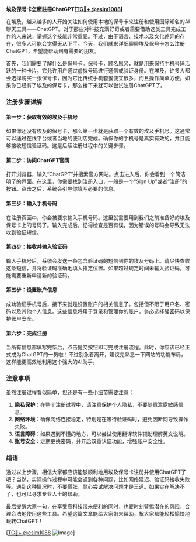 **埃及保号卡怎麽註冊ChatGPT[[TG💪+ @esim1088](https://t.me/s/esim1088)]**

在埃及，越来越多的人开始关注如何使用本地的保号卡来注册和使用国际知名的AI聊天工具——ChatGPT。对于那些对科技充满好奇或者需要借助这类工具完成工作的人来说，掌握这个技能非常重要。不过，由于语言、技术以及文化差异的存在，很多人可能会觉得无从下手。今天，我们就来详细聊聊埃及保号卡怎么注册ChatGPT，希望能帮助到有需要的朋友。

首先，我们需要了解什么是保号卡。保号卡，顾名思义，就是用来保持手机号码活跃的一种卡片。它允许用户通过虚拟号码进行通信或验证身份。在埃及，许多人都会选择购买一张保号卡，因为它比传统手机套餐便宜很多，而且操作简单方便。如果你已经有了埃及的保号卡，那么接下来就可以尝试注册ChatGPT了。

### 注册步骤详解

#### 第一步：获取有效的埃及手机号
如果你还没有埃及的保号卡，那么第一步就是获取一个有效的埃及手机号。这通常可以通过在线平台或者当地的便利店完成。确保你的手机号是真实有效的，并且能够接收短信验证码。这是后续注册过程中的关键步骤。

#### 第二步：访问ChatGPT官网
打开浏览器，输入“ChatGPT”并搜索官方网站。点击进入后，你会看到一个简洁明了的界面。在这里，你需要找到注册入口，一般是一个“Sign Up”或者“注册”的按钮。点击之后，系统会引导你填写必要的信息。

#### 第三步：输入手机号码
在注册页面中，你会被要求输入手机号码。这里就需要用到我们之前准备好的埃及保号卡上的号码了。输入完成后，记得检查是否有误，因为错误的号码会导致无法收到验证短信。

#### 第四步：接收并输入验证码
输入手机号后，系统会发送一条包含验证码的短信到你的埃及号码上。请尽快查收这条短信，并将验证码准确地填入指定位置。如果超过规定时间未输入验证码，可能需要重新申请新的验证码。

#### 第五步：设置账户信息
成功验证手机号后，接下来就是设置账户的相关信息了。包括但不限于用户名、密码以及其他个人信息。这些信息将用于登录和管理你的账户。务必选择强密码以保护账户安全。

#### 第六步：完成注册
当所有信息都填写完毕后，点击提交按钮即可完成注册流程。此时，你应该已经正式成为ChatGPT的一员啦！不过别急着离开，建议先熟悉一下网站的功能布局，这样能更高效地利用这个强大的AI助手。

### 注意事项

虽然注册过程看似简单，但还是有一些小细节需要注意：

1. **隐私保护**：在整个注册过程中，请注意保护个人隐私，不要随意泄露敏感信息。
2. **网络环境**：确保网络连接稳定，特别是在等待验证码时，避免因断网导致操作失败。
3. **语言障碍**：如果遇到不懂的地方，可以尝试使用翻译软件辅助理解英文说明。
4. **账号安全**：定期更换密码，并开启双重认证功能，增强账户安全性。

### 结语

通过以上步骤，相信大家都应该能够顺利地用埃及保号卡注册并使用ChatGPT了吧？当然，实际操作过程中可能会遇到各种问题，比如网络延迟、验证码接收失败等。遇到这种情况时，不要慌张，耐心尝试解决问题才是王道。如果实在解决不了，也可以寻求专业人士的帮助。

最后提醒大家一句，在享受高科技带来便利的同时，也要时刻警惕潜在的风险，合理合法地使用这些工具。希望这篇文章能给大家带来帮助，祝大家都能轻松愉快地玩转ChatGPT！

[[TG💪+ @esim1088](https://t.me/s/esim1088) ![Image](https://i.postimg.cc/4NQfJmqS/Snipaste-2025-05-13-00-14-12.png)]